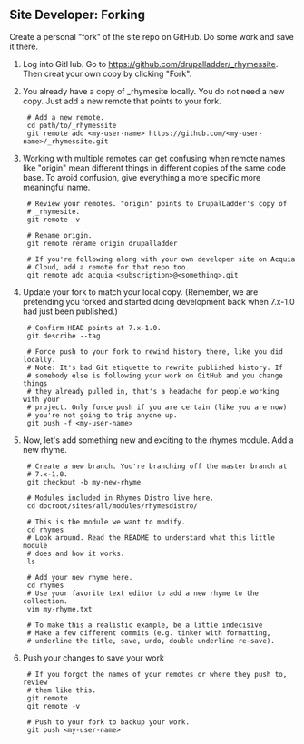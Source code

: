 Site Developer: Forking
-----------------------

Create a personal "fork" of the site repo on GitHub. Do some work and save it
there.

1. Log into GitHub. Go to https://github.com/drupalladder/_rhymessite. Then
   creat your own copy by clicking "Fork".

1. You already have a copy of _rhymesite locally. You do not need a new copy.
   Just add a new remote that points to your fork.

        # Add a new remote.
        cd path/to/_rhymessite
        git remote add <my-user-name> https://github.com/<my-user-name>/_rhymessite.git

1. Working with multiple remotes can get confusing when remote names like
   "origin" mean different things in different copies of the same code base. To
   avoid confusion, give everything a more specific more meaningful name.

        # Review your remotes. "origin" points to DrupalLadder's copy of
        # _rhymesite.
        git remote -v

        # Rename origin.
        git remote rename origin drupalladder

        # If you're following along with your own developer site on Acquia
        # Cloud, add a remote for that repo too.
        git remote add acquia <subscription>@<something>.git

1. Update your fork to match your local copy. (Remember, we are pretending you
   forked and started doing development back when 7.x-1.0 had just been
   published.)

        # Confirm HEAD points at 7.x-1.0.
        git describe --tag

        # Force push to your fork to rewind history there, like you did locally.
        # Note: It's bad Git etiquette to rewrite published history. If
        # somebody else is following your work on GitHub and you change things
        # they already pulled in, that's a headache for people working with your
        # project. Only force push if you are certain (like you are now)
        # you're not going to trip anyone up.
        git push -f <my-user-name>

1. Now, let's add something new and exciting to the rhymes module. Add a new rhyme.

        # Create a new branch. You're branching off the master branch at
        # 7.x-1.0.
        git checkout -b my-new-rhyme

        # Modules included in Rhymes Distro live here.
        cd docroot/sites/all/modules/rhymesdistro/

        # This is the module we want to modify.
        cd rhymes
        # Look around. Read the README to understand what this little module
        # does and how it works.
        ls

        # Add your new rhyme here.
        cd rhymes
        # Use your favorite text editor to add a new rhyme to the collection.
        vim my-rhyme.txt

        # To make this a realistic example, be a little indecisive
        # Make a few different commits (e.g. tinker with formatting,
        # underline the title, save, undo, double underline re-save).

1. Push your changes to save your work

        # If you forgot the names of your remotes or where they push to, review
        # them like this.
        git remote
        git remote -v

        # Push to your fork to backup your work.
        git push <my-user-name>
